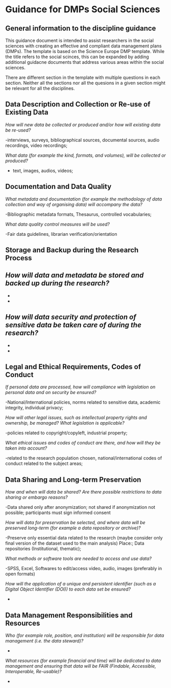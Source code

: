 
# Guidance for DMPs Social Sciences

## General information to the discipline guidance

This guidance document is intended to assist researchers in the social sciences with creating an effective and compliant data management plans (DMPs). The template is based on the Science Europe DMP template. While the title refers to the social scinces, this can be expanded by adding additional guidacne documents that address various areas within the social sciences. 

There are different section in the template with multiple questions in each section. Neither all the sections nor all the quesions in a given section might be relevant for all the disciplines.

## Data Description and Collection or Re-use of Existing Data

_How will new data be collected or produced and/or how will existing data be re-used?_

-interviews, surveys, bibliographical sources, documental sources, audio recordings, video recordings;

_What data (for example the kind, formats, and volumes), will be collected or produced?_

- text, images, audios, videos;


## Documentation and Data Quality

_What metadata and documentation (for example the methodology of data collection and way of organising data) will accompany the data?_

-Bibliographic metadata formats, Thesaurus, controlled vocabularies;

_What data quality control measures will be used?_

-Fair data guidelines, librarian verification/orientation


## Storage and Backup during the Research Process

_How will data and metadata be stored and backed up during the research?_
-
-
-
_How will data security and protection of sensitive data be taken care of during the research?_
-
-
-

## Legal and Ethical Requirements, Codes of Conduct

_If personal data are processed, how will compliance with legislation on personal data and on security be ensured?_

-National/International policies, norms related to sensitive data, academic integrity, individual privacy;

_How will other legal issues, such as intellectual property rights and ownership, be managed? What legislation is applicable?_

-policies related to copyright/copyleft, industrial property;

_What ethical issues and codes of conduct are there, and how will they be taken into account?_

-related to the research population chosen, national/international codes of conduct related to the subject areas;


## Data Sharing and Long-term Preservation

_How and when will data be shared? Are there possible restrictions to data sharing or embargo reasons?_

-Data shared only after anonymization; not shared if anonymization not possible; participants must sign informed consent

_How will data for preservation be selected, and where data will be preserved long-term (for example a data repository or archive)?_

-Preserve only essential data related to the research (maybe consider only final version of the dataset used to the main analysis) Place:; Data repositories (Institutional, thematic);

_What methods or software tools are needed to access and use data?_

-SPSS, Excel, Softwares to edit/access video, audio, images (preferably in open formats) 

_How will the application of a unique and persistent identifier (such as a Digital Object Identifier (DOI)) to each data set be ensured?_

-


## Data Management Responsibilities and Resources

_Who (for example role, position, and institution) will be responsible for data management (i.e. the data steward)?_

-

_What resources (for example financial and time) will be dedicated to data management and ensuring that data will be FAIR (Findable, Accessible, Interoperable, Re-usable)?_

-

